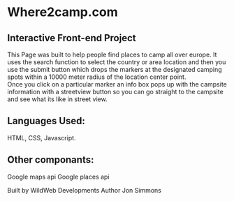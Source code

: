 Where2camp.com
=====
## Interactive Front-end Project

This Page was built to help people find places to camp all over europe.  It uses the search function to select the country or area location and then you use the submit button which drops the markers at the designated camping spots within a 10000 meter radius of the location center point.  
Once you click on a particular marker an info box pops up with the campsite information with a streetview button so you can go straight to the campsite and see what its like in street view.

## Languages Used:

HTML, CSS, Javascript.

## Other componants:

Google maps api
Google places api


Built by WildWeb Developments
Author Jon Simmons